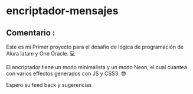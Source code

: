 # encriptador-mensajes 

 ## Comentario :
Este es mi Primer proyecto para el desafío de lógica de programación de Alura latam y One Oracle. 💻

El encriptador tiene un modo minimalista y un modo Neon, el cual cuantea con varios effectos generados con JS y CSS3. 😎

Espero su feed back y sugerencias
